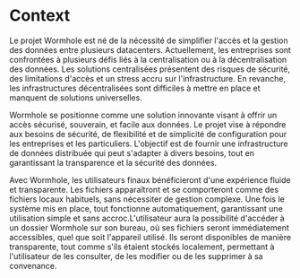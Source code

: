 # Context

Le projet Wormhole est né de la nécessité de simplifier l'accès et la gestion des données entre plusieurs datacenters. Actuellement, les entreprises sont confrontées à plusieurs défis liés à la centralisation ou à la décentralisation des données. Les solutions centralisées présentent des risques de sécurité, des limitations d'accès et un stress accru sur l'infrastructure. En revanche, les infrastructures décentralisées sont difficiles à mettre en place et manquent de solutions universelles.

Wormhole se positionne comme une solution innovante visant à offrir un accès sécurisé, souverain, et facile aux données. Le projet vise à répondre aux besoins de sécurité, de flexibilité et de simplicité de configuration pour les entreprises et les particuliers. L'objectif est de fournir une infrastructure de données distribuée qui peut s'adapter à divers besoins, tout en garantissant la transparence et la sécurité des données.

Avec Wormhole, les utilisateurs finaux bénéficieront d'une expérience fluide et transparente. Les fichiers apparaîtront et se comporteront comme des fichiers locaux habituels, sans nécessiter de gestion complexe. Une fois le système mis en place, tout fonctionne automatiquement, garantissant une utilisation simple et sans accroc.L'utilisateur aura la possibilité d'accéder à un dossier Wormhole sur son bureau, où ses fichiers seront immédiatement accessibles, quel que soit l'appareil utilisé. Ils seront disponibles de manière transparente, tout comme s'ils étaient stockés localement, permettant à l'utilisateur de les consulter, de les modifier ou de les supprimer à sa convenance.
